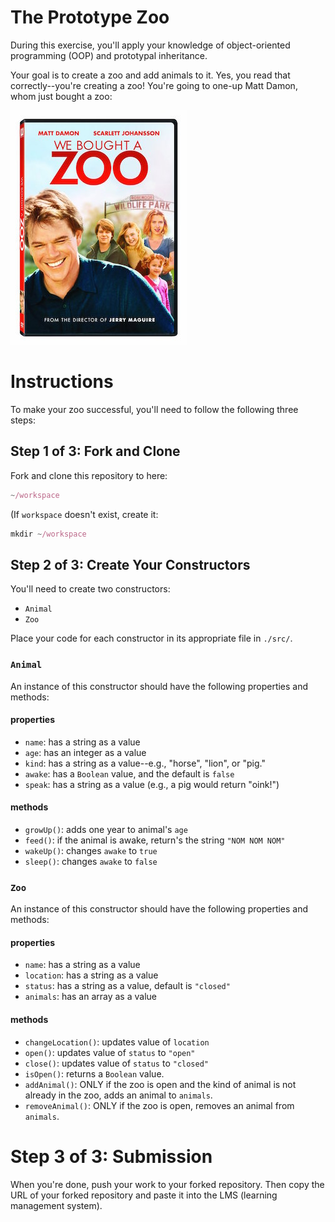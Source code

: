 # The Prototype Zoo

During this exercise, you'll apply your knowledge of object-oriented programming (OOP) and prototypal inheritance. 

Your goal is to create a zoo and add animals to it. Yes, you read that correctly--you're creating a zoo! You're going to one-up Matt Damon, whom just bought a zoo:

![We Bought a Zoo](./images/we-bought-a-zoo.jpg)

# Instructions
To make your zoo successful, you'll need to follow the following three steps: 

## Step 1 of 3: Fork and Clone
Fork and clone this repository to here: 

```javascript
~/workspace
```

(If `workspace` doesn't exist, create it: 


```javascript
mkdir ~/workspace
``` 

## Step 2 of 3: Create Your Constructors
You'll need to create two constructors:

- `Animal`
- `Zoo`

Place your code for each constructor in its appropriate file in `./src/`.

### `Animal`
An instance of this constructor should have the following properties and methods:

#### properties
- `name`: has a string as a value
- `age`: has an integer as a value
- `kind`: has a string as a value--e.g., "horse", "lion", or "pig."
- `awake`: has a `Boolean` value, and the default is `false`
- `speak`: has a string as a value (e.g., a pig would return "oink!")

#### methods
- `growUp()`: adds one year to animal's `age`
- `feed()`: if the animal is awake, return's the string `"NOM NOM NOM"`
- `wakeUp()`: changes `awake` to `true`
- `sleep()`: changes `awake` to `false`

### `Zoo`
An instance of this constructor should have the following properties and methods:

#### properties
- `name`: has a string as a value
- `location`: has a string as a value
- `status`: has a string as a value, default is `"closed"`
- `animals`: has an array as a value

#### methods
- `changeLocation()`: updates value of `location`
- `open()`: updates value of `status` to `"open"`
- `close()`: updates value of `status` to `"closed"`
- `isOpen()`: returns a `Boolean` value.
- `addAnimal()`: ONLY if the zoo is open and the kind of animal is not already in the zoo, adds an animal to `animals`. 
- `removeAnimal()`: ONLY if the zoo is open, removes an animal from `animals`. 

# Step 3 of 3: Submission
When you're done, push your work to your forked repository. Then copy the URL of your forked repository and paste it into the LMS (learning management system).
